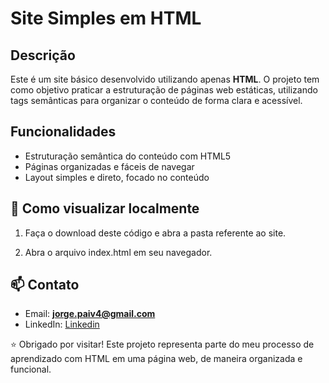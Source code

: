 # Site Simples em HTML  

## Descrição  

Este é um site básico desenvolvido utilizando apenas **HTML**. O projeto tem como objetivo praticar a estruturação de páginas web estáticas, utilizando tags semânticas para organizar o conteúdo de forma clara e acessível.  

## Funcionalidades  

- Estruturação semântica do conteúdo com HTML5  
- Páginas organizadas e fáceis de navegar  
- Layout simples e direto, focado no conteúdo  

## 🚀 Como visualizar localmente  

1. Faça o download deste código e abra a pasta referente ao site.  

2. Abra o arquivo index.html em seu navegador.  

## 📫 Contato  

- Email: **jorge.paiv4@gmail.com**
- LinkedIn: [Linkedin](https://www.linkedin.com/in/jorge-henrique-16b567263/)


⭐ Obrigado por visitar! Este projeto representa parte do meu processo de aprendizado com HTML em uma página web, de maneira organizada e funcional.  
